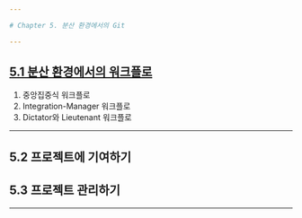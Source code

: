 ```yaml
---

# Chapter 5. 분산 환경에서의 Git

---
```


## <a href="5.1 분산 환경에서의 워크플로.md" target="_blank">5.1 분산 환경에서의 워크플로</a>
1) 중앙집중식 워크플로
2) Integration-Manager 워크플로
3) Dictator와 Lieutenant 워크플로

---

## 5.2 프로젝트에 기여하기

## 5.3 프로젝트 관리하기

---